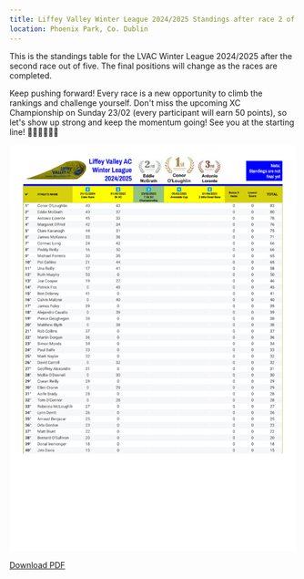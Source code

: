 ```yaml
---
title: Liffey Valley Winter League 2024/2025 Standings after race 2 of 5
location: Phoenix Park, Co. Dublin
---
```


This is the standings table for the LVAC Winter League 2024/2025 after the second race out of five. The final positions will change as the races are completed.

Keep pushing forward! Every race is a new opportunity to climb the rankings and challenge yourself. Don't miss the upcoming XC Championship on Sunday 23/02 (every participant will earn 50 points), so let's show up strong and keep the momentum going! See you at the starting line! 💪🏃‍♂️🏃‍♀️🔥

<img src="/assets/results/winter-league-2024-2025/LVAC Winter League 2024-2025 - WL 2 of 5_pages-to-jpg-0001.jpg" class="img-fluid" alt="LVAC Winter League 2 of 5">

<a href="/assets/results/winter-league-2024-2025/LVAC Winter League 2024-2025 - WL 2 of 5.pdf" target="_blank" rel="noopener noreferrer">Download PDF</a>
